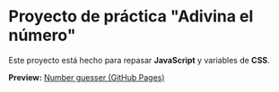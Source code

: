 # Proyecto de práctica "Adivina el número"

Este proyecto está hecho para repasar **JavaScript** y variables de **CSS**.

**Preview:** [Number guesser (GitHub Pages)](https://crazeage.github.io/number_guesser/)